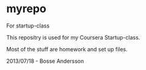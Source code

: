myrepo
======

For startup-class

This repositry is used for my Coursera Startup-class.

Most of the stuff are homework and set up files. 

2013/07/18 - Bosse Andersson
